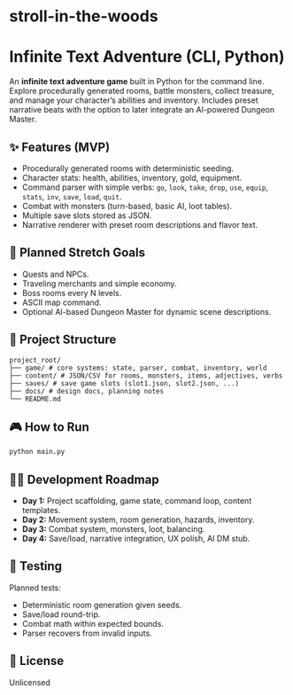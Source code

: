 # stroll-in-the-woods
# Infinite Text Adventure (CLI, Python)


An **infinite text adventure game** built in Python for the command line. Explore procedurally generated rooms, battle monsters, collect treasure, and manage your character’s abilities and inventory. Includes preset narrative beats with the option to later integrate an AI-powered Dungeon Master.


## ✨ Features (MVP)
- Procedurally generated rooms with deterministic seeding.
- Character stats: health, abilities, inventory, gold, equipment.
- Command parser with simple verbs: `go`, `look`, `take`, `drop`, `use`, `equip`, `stats`, `inv`, `save`, `load`, `quit`.
- Combat with monsters (turn-based, basic AI, loot tables).
- Multiple save slots stored as JSON.
- Narrative renderer with preset room descriptions and flavor text.


## 🚧 Planned Stretch Goals
- Quests and NPCs.
- Traveling merchants and simple economy.
- Boss rooms every N levels.
- ASCII map command.
- Optional AI-based Dungeon Master for dynamic scene descriptions.


## 📂 Project Structure
```
project_root/
├── game/ # core systems: state, parser, combat, inventory, world
├── content/ # JSON/CSV for rooms, monsters, items, adjectives, verbs
├── saves/ # save game slots (slot1.json, slot2.json, ...)
├── docs/ # design docs, planning notes
└── README.md
```


## 🎮 How to Run
```bash
python main.py
```


## 🧑‍💻 Development Roadmap
- **Day 1:** Project scaffolding, game state, command loop, content templates.
- **Day 2:** Movement system, room generation, hazards, inventory.
- **Day 3:** Combat system, monsters, loot, balancing.
- **Day 4:** Save/load, narrative integration, UX polish, AI DM stub.


## 🧪 Testing
Planned tests:
- Deterministic room generation given seeds.
- Save/load round-trip.
- Combat math within expected bounds.
- Parser recovers from invalid inputs.


## 📜 License
Unlicensed
